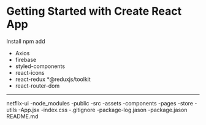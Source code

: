 # Getting Started with Create React App

Install npm add
* Axios 
* firebase
* styled-components
* react-icons
* react-redux 
*@reduxjs/toolkit
* react-router-dom

-----------------------------------------
netflix-ui
  -node_modules
  -public
  -src
      -assets
      -components
      -pages
      -store
      -utils
      -App.jsx
      -index.css
 -.gitignore
 -package-log.jason
 -package.jason
 README.md
